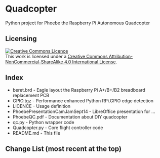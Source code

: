Quadcopter
==========

Python project for Phoebe the Raspberry Pi Autonomous Quadcopter

Licensing
---------
<a rel="license" href="http://creativecommons.org/licenses/by-nc-sa/4.0/"><img alt="Creative Commons Licence" style="border-width:0" src="https://i.creativecommons.org/l/by-nc-sa/4.0/88x31.png" /></a><br />This work is licensed under a <a rel="license" href="http://creativecommons.org/licenses/by-nc-sa/4.0/">Creative Commons Attribution-NonCommercial-ShareAlike 4.0 International License</a>.

Index
-----
<ul>
<li>beret.brd     - Eagle layout the Raspberry Pi A+/B+/B2 breadboard replacement PCB</li>
<li>GPIO.tgz      - Performance enhanced Python RPi.GPIO edge detection</li>
<li>LICENCE       - Usage definition</li>
<li>PhoebePresentationCamJamSept14 - LibreOffice presentation for ...</li>
<li>PhoebeQC.pdf  - Documentation about DIY quadcopter</li>
<li>qc.py         - Python wrapper code</li>
<li>Quadcopter.py - Core flight controller code</li>
<li>README.md     - This file</li>
</ul>

Change List (most recent at the top)
------------------------------------


